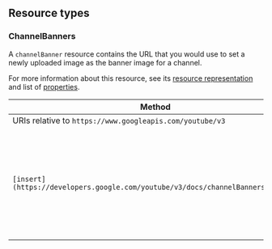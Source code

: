 Resource types
--------------

### ChannelBanners

A `channelBanner` resource contains the URL that you would use to set a newly uploaded image as the banner image for a channel.

For more information about this resource, see its [resource representation](https://developers.google.com/youtube/v3/docs/channelBanners#resource) and list of [properties](https://developers.google.com/youtube/v3/docs/channelBanners#properties).

| Method | HTTP request | Description |
| --- | --- | --- |
| URIs relative to `https://www.googleapis.com/youtube/v3` |     |     |
| `[insert](https://developers.google.com/youtube/v3/docs/channelBanners/insert)` | `POST /channelBanners/insert` | Uploads a channel banner image to YouTube. This method represents the first two steps in a three-step process to update the banner image for a channel:<br><br>1. Call the `channelBanners.insert` method to upload the binary image data to YouTube. The image must have a 16:9 aspect ratio and be at least 2048x1152 pixels. We recommend uploading a 2560px by 1440px image.<br>2. Extract the `url` property's value from the response that the API returns for step 1.<br>3. Call the `[channels.update](https://developers.google.com/youtube/v3/docs/channels/update)` method to update the channel's branding settings. Set the `[brandingSettings.image.bannerExternalUrl](https://developers.google.com/youtube/v3/docs/channels#brandingSettings.image.bannerExternalUrl)` property's value to the URL obtained in step 2. |
